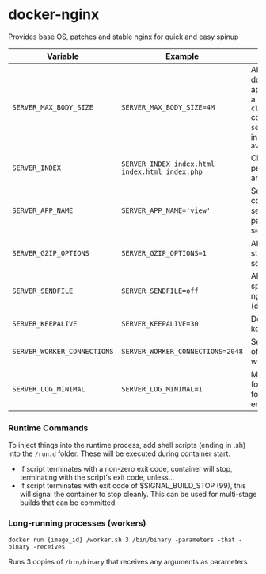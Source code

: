 # docker-nginx
Provides base OS, patches and stable nginx for quick and easy spinup


Variable | Example | Description
--- | --- | ---
`SERVER_MAX_BODY_SIZE` | `SERVER_MAX_BODY_SIZE=4M` | Allows the downstream application to specify a non-default `client_max_body_size` configuration for the `server`-level directive in `/etc/nginx/sites-available/default`
`SERVER_INDEX` | `SERVER_INDEX index.html index.html index.php` | Changes the default pages to hit for folder and web roots
`SERVER_APP_NAME` | `SERVER_APP_NAME='view'` | Sets a kv pair to be consumed by logging service for easy parsing and searching
`SERVER_GZIP_OPTIONS` | `SERVER_GZIP_OPTIONS=1` | Allows default set of static content to be served gzipped
`SERVER_SENDFILE` | `SERVER_SENDFILE=off` | Allows runtime to specify value of nginx's `sendfile` (default, on)
`SERVER_KEEPALIVE` | `SERVER_KEEPALIVE=30` | Define HTTP 1.1's keepalive timeout
`SERVER_WORKER_CONNECTIONS` | `SERVER_WORKER_CONNECTIONS=2048` | Sets up the number of connections for worker processes
`SERVER_LOG_MINIMAL` | `SERVER_LOG_MINIMAL=1` | Minimize the logging format, appropriate for development environments


### Runtime Commands

To inject things into the runtime process, add shell scripts (ending in .sh) into the
`/run.d` folder. These will be executed during container start.

- If script terminates with a non-zero exit code, container will stop, terminating with the script's exit code, unless...
- If script terminates with exit code of $SIGNAL_BUILD_STOP (99), this will signal the container to stop cleanly. This can be used for multi-stage builds that can be committed


### Long-running processes (workers)

`docker run {image_id} /worker.sh 3 /bin/binary -parameters -that -binary -receives`

Runs 3 copies of `/bin/binary` that receives any arguments as parameters
